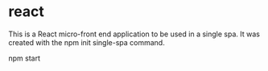 # react
This is a React micro-front end application to be used in a single spa. It was created with the npm init single-spa command.

npm start
